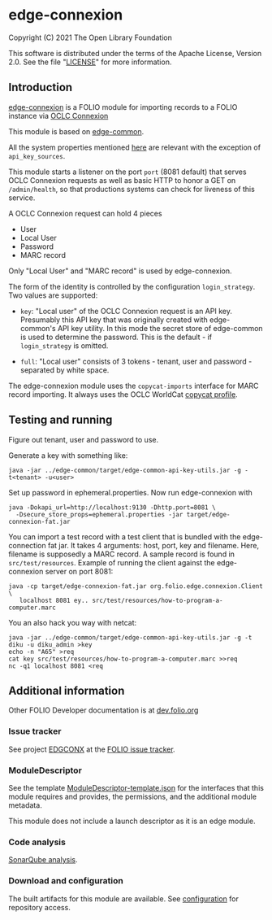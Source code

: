 # edge-connexion

Copyright (C) 2021 The Open Library Foundation

This software is distributed under the terms of the Apache License,
Version 2.0. See the file "[LICENSE](LICENSE)" for more information.

## Introduction

[edge-connexion](https://github.com/folio-org/edge-connexion) is a FOLIO
module for importing records to a FOLIO instance via
[OCLC Connexion](https://www.oclc.org/en/connexion.html)

This module is based on
[edge-common](https://github.com/folio-org/edge-common).

All the system properties mentioned
[here](https://github.com/folio-org/edge-common#system-properties)
are relevant with the exception of `api_key_sources`.

This module starts a listener on the port `port` (8081 default) that serves
OCLC Connexion requests as well as basic HTTP to honor a GET on
`/admin/health`, so that productions systems can check for liveness of
this service.

A OCLC Connexion request can hold 4 pieces

* User
* Local User
* Password
* MARC record

Only "Local User" and "MARC record" is used by edge-connexion.

The form of the identity is controlled by the configuration `login_strategy`.
Two values are supported:

* `key`: "Local user" of the OCLC Connexion request is an API key.
Presumably this API key that was originally created with
edge-common's API key utility. In this mode the secret store of edge-common
is used to determine the password.
This is the default - if `login_strategy` is omitted.

* `full`: "Local user" consists of 3 tokens -  tenant, user and password -
separated by white space.

The edge-connexion module uses the `copycat-imports` interface for MARC
record importing.
It always uses the OCLC WorldCat
[copycat profile](https://github.com/folio-org/mod-copycat/blob/master/src/main/resources/reference-data/profiles/oclc-worldcat.json).

## Testing and running

Figure out tenant, user and password to use.

Generate a key with something like:

    java -jar ../edge-common/target/edge-common-api-key-utils.jar -g -t<tenant> -u<user>

Set up password in ephemeral.properties. Now run edge-connexion with

    java -Dokapi_url=http://localhost:9130 -Dhttp.port=8081 \
      -Dsecure_store_props=ephemeral.properties -jar target/edge-connexion-fat.jar

You can import a test record with a test client that is bundled with the
edge-connection fat jar. It takes 4 arguments: host, port, key and filename.
Here, filename is supposedly a MARC record. A sample record is found in
`src/test/resources`. Example of running the client against the edge-connexion server on port 8081:

    java -cp target/edge-connexion-fat.jar org.folio.edge.connexion.Client \
       localhost 8081 ey.. src/test/resources/how-to-program-a-computer.marc

You an also hack you way with netcat:

    java -jar ../edge-common/target/edge-common-api-key-utils.jar -g -t diku -u diku_admin >key
    echo -n "A65" >req
    cat key src/test/resources/how-to-program-a-computer.marc >>req
    nc -q1 localhost 8081 <req

## Additional information

Other FOLIO Developer documentation is at
[dev.folio.org](https://dev.folio.org/)

### Issue tracker

See project [EDGCONX](https://issues.folio.org/browse/EDGCONX)
at the [FOLIO issue tracker](https://dev.folio.org/guidelines/issue-tracker).

### ModuleDescriptor

See the template [ModuleDescriptor-template.json](descriptors/ModuleDescriptor-template.json)
for the interfaces that this module requires and provides, the permissions,
and the additional module metadata.

This module does not include a launch descriptor as it is an edge module.

### Code analysis

[SonarQube analysis](https://sonarcloud.io/dashboard?id=org.folio%3Aedge-connexion).

### Download and configuration

The built artifacts for this module are available.
See [configuration](https://dev.folio.org/download/artifacts) for
repository access.
